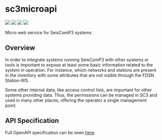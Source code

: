 # sc3microapi

![](https://img.shields.io/pypi/v/sc3microapi.svg) ![](https://img.shields.io/pypi/pyversions/sc3microapi.svg) ![](https://img.shields.io/pypi/format/sc3microapi.svg) ![](https://img.shields.io/pypi/status/sc3microapi.svg)

Micro web service for SeisComP3 systems

Overview
--------

In order to integrate systems running SeisComP3 with other systems or tools
is important to expose at least some basic information related to the system
in operation. For instance, which networks and stations are present in the
inventory with some attributes that are not visible through the FDSN Station-WS.

Some other internal data, like access control lists, are important for other
systems providing data. Thus, the permissions can be managed in SC3 and used in
many other places, offering the operator a single management point.

API Specification
-----------------

Full OpenAPI specification can be seen [here](https://generator.swagger.io/?url=https://raw.githubusercontent.com/javiquinte/sc3microapi/master/swagger.yaml).

